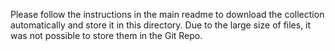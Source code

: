 Please follow the instructions in the main readme to download the collection automatically and store it in this directory.
Due to the large size of files, it was not possible to store them in the Git Repo.
